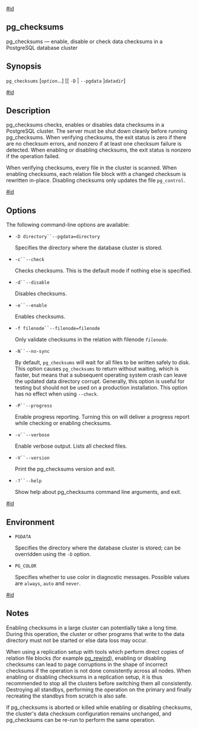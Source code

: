 [#id](#APP-PGCHECKSUMS)

## pg_checksums

pg_checksums — enable, disable or check data checksums in a PostgreSQL database cluster

## Synopsis

`pg_checksums` \[_`option`_...] \[\[ `-D` | `--pgdata` ]_`datadir`_]

[#id](#R1-APP-PGCHECKSUMS-1)

## Description

pg_checksums checks, enables or disables data checksums in a PostgreSQL cluster. The server must be shut down cleanly before running pg_checksums. When verifying checksums, the exit status is zero if there are no checksum errors, and nonzero if at least one checksum failure is detected. When enabling or disabling checksums, the exit status is nonzero if the operation failed.

When verifying checksums, every file in the cluster is scanned. When enabling checksums, each relation file block with a changed checksum is rewritten in-place. Disabling checksums only updates the file `pg_control`.

[#id](#id-1.9.5.5.6)

## Options

The following command-line options are available:

- `-D directory``--pgdata=directory`

  Specifies the directory where the database cluster is stored.

- `-c``--check`

  Checks checksums. This is the default mode if nothing else is specified.

- `-d``--disable`

  Disables checksums.

- `-e``--enable`

  Enables checksums.

- `-f filenode``--filenode=filenode`

  Only validate checksums in the relation with filenode _`filenode`_.

- `-N``--no-sync`

  By default, `pg_checksums` will wait for all files to be written safely to disk. This option causes `pg_checksums` to return without waiting, which is faster, but means that a subsequent operating system crash can leave the updated data directory corrupt. Generally, this option is useful for testing but should not be used on a production installation. This option has no effect when using `--check`.

- `-P``--progress`

  Enable progress reporting. Turning this on will deliver a progress report while checking or enabling checksums.

- `-v``--verbose`

  Enable verbose output. Lists all checked files.

- `-V``--version`

  Print the pg_checksums version and exit.

- `-?``--help`

  Show help about pg_checksums command line arguments, and exit.

[#id](#id-1.9.5.5.7)

## Environment

- `PGDATA`

  Specifies the directory where the database cluster is stored; can be overridden using the `-D` option.

- `PG_COLOR`

  Specifies whether to use color in diagnostic messages. Possible values are `always`, `auto` and `never`.

[#id](#id-1.9.5.5.8)

## Notes

Enabling checksums in a large cluster can potentially take a long time. During this operation, the cluster or other programs that write to the data directory must not be started or else data loss may occur.

When using a replication setup with tools which perform direct copies of relation file blocks (for example [pg_rewind](app-pgrewind)), enabling or disabling checksums can lead to page corruptions in the shape of incorrect checksums if the operation is not done consistently across all nodes. When enabling or disabling checksums in a replication setup, it is thus recommended to stop all the clusters before switching them all consistently. Destroying all standbys, performing the operation on the primary and finally recreating the standbys from scratch is also safe.

If pg_checksums is aborted or killed while enabling or disabling checksums, the cluster's data checksum configuration remains unchanged, and pg_checksums can be re-run to perform the same operation.
